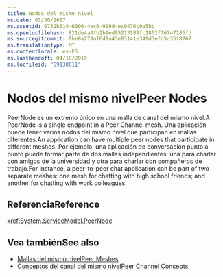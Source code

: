 ```yaml
---
title: Nodos del mismo nivel
ms.date: 03/30/2017
ms.assetid: 0732b314-6006-4ec6-999d-ec9476c9e5bb
ms.openlocfilehash: 821de4a4fb2b9ed95213589fc1852f16747286fd
ms.sourcegitcommit: 0be8a279af6d8a43e03141e349d3efd5d35f8767
ms.translationtype: MT
ms.contentlocale: es-ES
ms.lasthandoff: 04/18/2019
ms.locfileid: "59138611"
---
```

# <a name="peer-nodes"></a><span data-ttu-id="a1f21-102">Nodos del mismo nivel</span><span class="sxs-lookup"><span data-stu-id="a1f21-102">Peer Nodes</span></span>
<span data-ttu-id="a1f21-103">PeerNode es un extremo único en una malla de canal del mismo nivel.</span><span class="sxs-lookup"><span data-stu-id="a1f21-103">A PeerNode is a single endpoint in a Peer Channel mesh.</span></span> <span data-ttu-id="a1f21-104">Una aplicación puede tener varios nodos del mismo nivel que participan en mallas diferentes.</span><span class="sxs-lookup"><span data-stu-id="a1f21-104">An application can have multiple peer nodes that participate in different meshes.</span></span> <span data-ttu-id="a1f21-105">Por ejemplo, una aplicación de conversación punto a punto puede formar parte de dos mallas independientes: una para charlar con amigos de la universidad y otra para charlar con compañeros de trabajo.</span><span class="sxs-lookup"><span data-stu-id="a1f21-105">For instance, a peer-to-peer chat application can be part of two separate meshes: one mesh for chatting with high school friends; and another for chatting with work colleagues.</span></span>  
  
## <a name="reference"></a><span data-ttu-id="a1f21-106">Referencia</span><span class="sxs-lookup"><span data-stu-id="a1f21-106">Reference</span></span>  
 <xref:System.ServiceModel.PeerNode>  
  
## <a name="see-also"></a><span data-ttu-id="a1f21-107">Vea también</span><span class="sxs-lookup"><span data-stu-id="a1f21-107">See also</span></span>

- [<span data-ttu-id="a1f21-108">Mallas del mismo nivel</span><span class="sxs-lookup"><span data-stu-id="a1f21-108">Peer Meshes</span></span>](../../../../docs/framework/wcf/feature-details/peer-meshes.md)
- [<span data-ttu-id="a1f21-109">Conceptos del canal del mismo nivel</span><span class="sxs-lookup"><span data-stu-id="a1f21-109">Peer Channel Concepts</span></span>](../../../../docs/framework/wcf/feature-details/peer-channel-concepts.md)
